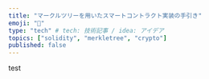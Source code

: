 ```yaml
---
title: "マークルツリーを用いたスマートコントラクト実装の手引き"
emoji: "🦁"
type: "tech" # tech: 技術記事 / idea: アイデア
topics: ["solidity", "merkletree", "crypto"]
published: false
---
```

test